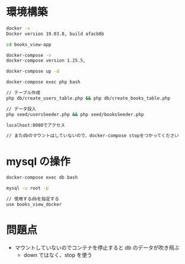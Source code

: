 # 環境構築

```bash
docker -v
Docker version 19.03.8, build afacb8b

cd books_view-app

docker-compose -v
docker-compose version 1.25.5,

docker-compose up -d

docker-compose exec php bash

// テーブル作成
php db/create_users_table.php && php db/create_books_table.php

// データ投入
php seed/usersSeeder.php && php seed/booksSeeder.php

localhost:8080でアクセス

// またdbのマウントはしていないので、docker-compose stopをつかってください
```

# mysql の操作

```bash
docker-compose exec db bash

mysql -u root -p

// 使用するdbを指定する
use books_view_docker
```

# 問題点

- マウントしていないのでコンテナを停止すると db のデータが吹き飛ぶ
  - down ではなく、stop を使う
